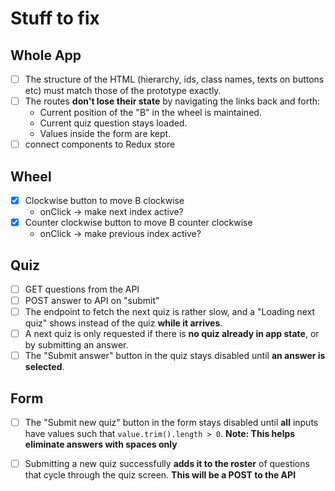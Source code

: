 # Stuff to fix

## Whole App
- [ ] The structure of the HTML (hierarchy, ids, class names, texts on buttons etc) must match those of the prototype exactly.
- [ ] The routes **don't lose their state** by navigating the links back and forth:
  - Current position of the "B" in the wheel is maintained.
  - Current quiz question stays loaded.
  - Values inside the form are kept.
- [ ] connect components to Redux store

## Wheel
- [x] Clockwise button to move B clockwise
    - onClick -> make next index active?
- [x] Counter clockwise button to move B counter clockwise
    - onClick -> make previous index active?

## Quiz
- [ ] GET questions from the API
- [ ] POST answer to API on "submit"
- [ ] The endpoint to fetch the next quiz is rather slow, and a "Loading next quiz" shows instead of the quiz **while it arrives**.
- [ ] A next quiz is only requested if there is **no quiz already in app state**, or by submitting an answer.
- [ ] The "Submit answer" button in the quiz stays disabled until **an answer is selected**.

## Form
- [ ] The "Submit new quiz" button in the form stays disabled until **all** inputs have values such that `value.trim().length > 0`.
  **Note: This helps eliminate answers with spaces only**
- [ ] Submitting a new quiz successfully **adds it to the roster** of questions that cycle through the quiz screen.
  **This will be a POST to the API**








